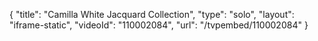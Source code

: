 {
    "title": "Camilla White Jacquard Collection",
    "type": "solo",
    "layout": "iframe-static",
    "videoId": "110002084",
    "url": "\/tvpembed\/110002084"
}